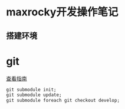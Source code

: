 # maxrocky开发操作笔记
## 搭建环境
# git
[查看指南](https://iceAcmen.github.io/README.md)
```markdown
git submodule init;
git submodule update;
git submodule foreach git checkout develop;
```
